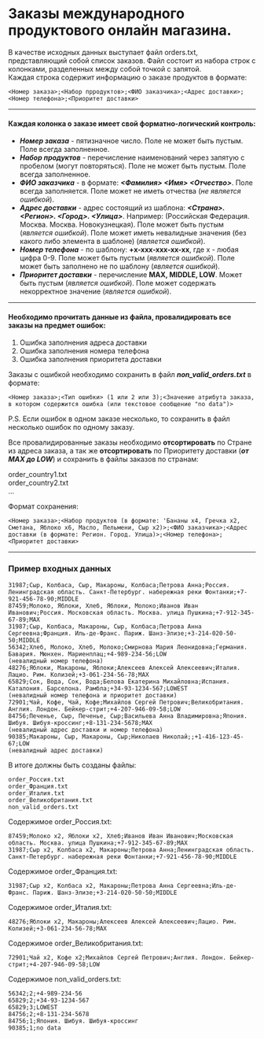 # Заказы международного продуктового онлайн магазина.

В качестве исходных данных выступает файл orders.txt, представляющий собой список заказов. Файл состоит из набора строк с колонками, разделенных между собой точкой с запятой. \
Каждая строка содержит информацию о заказе продуктов в формате:

    <Номер заказа>;<Набор прродуктов>;<ФИО заказчика>;<Адрес доставки>;<Номер телефона>;<Приоритет доставки>
---
#### Каждая колонка о заказе имеет свой форматно-логический контроль:
- ___Номер заказа___ - пятизначное число. Поле не может быть пустым. Поле всегда заполненное.
- ___Набор продуктов___ - перечисление наименований через запятую с пробелом (могут повторяться). Поле не может быть пустым. Поле всегда заполненное.
- ___ФИО заказчика___ - в формате: **_<Фамилия> <Имя> <Отчество>_**. Поле всегда заполняется. Поле может не иметь отчества (_не является ошибкой_).
- ___Адрес доставки___ - адрес состоящий из шаблона: ___<Страна>. <Регион>. <Город>. <Улица>___. Например: (Российская Федерация. Москва. Москва. Новокузнецкая). Поле может быть пустым (_является ошибкой_). Поле может иметь невалидные значения (без какого либо элемента в шаблоне) (_является ошибкой_).
- ___Номер телефона___ - по шаблону: **+x-xxx-xxx-xx-xx**, где x - любая цифра 0-9. Поле может быть пустым (_является ошибкой_). Поле может быть заполнено не по шаблону (_является ошибкой_).
- ___Приоритет доставки___ - перечисление **MAX, MIDDLE, LOW**. Может быть пустым (_является ошибкой_). Поле может содержать некорректное значение (_является ошибкой_).

---
   
#### Необходимо прочитать данные из файла, провалидировать все заказы на предмет ошибок:
1. Ошибка заполнения адреса доставки
2. Ошибка заполнения номера телефона
3. Ошибка заполнения приоритета доставки

Заказы с ошибкой необходимо сохранить в файл **_non_valid_orders.txt_** в формате:

    <Номер заказа>;<Тип ошибки> (1 или 2 или 3);<Значение атрибута заказа, в котором содержится ошибка (или текстовое сообщение "no data")>
P.S. Если ошибок в одном заказе несколько, то сохранить в файл несколько ошибок по одному заказу.

Все провалидированные заказы необходимо **отсортировать** по Стране из адреса заказа, а так же **отсортировать** по Приоритету доставки (**_от MAX до LOW_**) и сохранить в файлы заказов по странам:

order_country1.txt\
order_country2.txt\
...

Формат сохранения:

    <Номер заказа>;<Набор продуктов (в формате: 'Бананы x4, Гречка x2, Сметана, Яблоко x6, Масло, Пельмени, Сыр x2)>;<ФИО заказчика>;<Адрес доставки (в формате: Регион. Город. Улица)>;<Номер телефона>;<Приоритет доставки>

---
    
### Пример входных данных

    31987;Сыр, Колбаса, Сыр, Макароны, Колбаса;Петрова Анна;Россия. Ленинградская область. Санкт-Петербург. набережная реки Фонтанки;+7-921-456-78-90;MIDDLE
    87459;Молоко, Яблоки, Хлеб, Яблоки, Молоко;Иванов Иван Иванович;Россия. Московская область. Москва. улица Пушкина;+7-912-345-67-89;MAX
    31987;Сыр, Колбаса, Макароны, Сыр, Колбаса;Петрова Анна Сергеевна;Франция. Иль-де-Франс. Париж. Шанз-Элизе;+3-214-020-50-50;MIDDLE
    56342;Хлеб, Молоко, Хлеб, Молоко;Смирнова Мария Леонидовна;Германия. Бавария. Мюнхен. Мариенплац;+4-989-234-56;LOW                                              (невалидный номер телефона)
    48276;Яблоки, Макароны, Яблоки;Алексеев Алексей Алексеевич;Италия. Лацио. Рим. Колизей;+3-061-234-56-78;MAX
    65829;Сок, Вода, Сок, Вода;Белова Екатерина Михайловна;Испания. Каталония. Барселона. Рамбла;+34-93-1234-567;LOWEST                                             (невалидный номер телефона и приоритет доставки)
    72901;Чай, Кофе, Чай, Кофе;Михайлов Сергей Петрович;Великобритания. Англия. Лондон. Бейкер-стрит;+4-207-946-09-58;LOW
    84756;Печенье, Сыр, Печенье, Сыр;Васильева Анна Владимировна;Япония. Шибуя. Шибуя-кроссинг;+8-131-234-5678;MAX                                                  (невалидный адрес доставки и номер телефона)
    90385;Макароны, Сыр, Макароны, Сыр;Николаев Николай;;+1-416-123-45-67;LOW                                                                                       (невалидный адрес доставки)

В итоге должны быть созданы файлы:

    order_Россия.txt
    order_Франция.txt
    order_Италия.txt
    order_Великобритания.txt
    non_valid_orders.txt

Содержимое order_Россия.txt:

    87459;Молоко x2, Яблоки x2, Хлеб;Иванов Иван Иванович;Московская область. Москва. улица Пушкина;+7-912-345-67-89;MAX
    31987;Сыр x2, Колбаса x2, Макароны;Петрова Анна;Ленинградская область. Санкт-Петербург. набережная реки Фонтанки;+7-921-456-78-90;MIDDLE

Содержимое order_Франция.txt:

    31987;Сыр x2, Колбаса x2, Макароны;Петрова Анна Сергеевна;Иль-де-Франс. Париж. Шанз-Элизе;+3-214-020-50-50;MIDDLE

Содержимое order_Италия.txt:

    48276;Яблоки x2, Макароны;Алексеев Алексей Алексеевич;Лацио. Рим. Колизей;+3-061-234-56-78;MAX

Содержимое order_Великобритания.txt:

    72901;Чай x2, Кофе x2;Михайлов Сергей Петрович;Англия. Лондон. Бейкер-стрит;+4-207-946-09-58;LOW

Содержимое non_valid_orders.txt:

    56342;2;+4-989-234-56
    65829;2;+34-93-1234-567
    65829;3;LOWEST
    84756;2;+8-131-234-5678
    84756;1;Япония. Шибуя. Шибуя-кроссинг
    90385;1;no data







